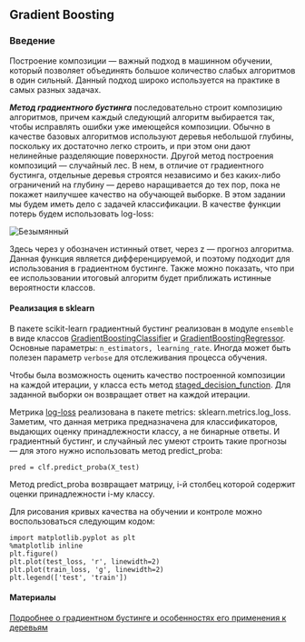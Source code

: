 Gradient Boosting
---

### Введение

Построение композиции — важный подход в машинном обучении, который позволяет объединять большое количество слабых алгоритмов в один сильный. Данный подход широко используется на практике в самых разных задачах.

***Метод градиентного бустинга*** последовательно строит композицию алгоритмов, причем каждый следующий алгоритм выбирается так, чтобы исправлять ошибки уже имеющейся композиции. Обычно в качестве базовых алгоритмов используют деревья небольшой глубины, поскольку их достаточно легко строить, и при этом они дают нелинейные разделяющие поверхности.
Другой метод построения композиций — случайный лес. В нем, в отличие от градиентного бустинга, отдельные деревья строятся независимо и без каких-либо ограничений на глубину — дерево наращивается до тех пор, пока не покажет наилучшее качество на обучающей выборке.
В этом задании мы будем иметь дело с задачей классификации. В качестве функции потерь будем использовать log-loss:

![Безымянный](https://user-images.githubusercontent.com/29499863/77454071-f4ce6600-6def-11ea-9bbb-c80dc863565e.png)

Здесь через y обозначен истинный ответ, через z — прогноз алгоритма. Данная функция является дифференцируемой, и поэтому подходит для использования в градиентном бустинге. Также можно показать, что при ее использовании итоговый алгоритм будет приближать истинные вероятности классов.

#### Реализация в sklearn

В пакете scikit-learn градиентный 
бустинг реализован в модуле ```ensemble```
в виде классов [GradientBoostingClassifier](https://scikit-learn.org/stable/modules/generated/sklearn.ensemble.GradientBoostingClassifier.html)
 и [GradientBoostingRegressor](https://scikit-learn.org/stable/modules/generated/sklearn.ensemble.GradientBoostingRegressor.html). 
Основные параметры: ```n_estimators, learning_rate```. 
Иногда может быть полезен параметр ```verbose``` для отслеживания процесса обучения.

Чтобы была возможность оценить качество построенной композиции на каждой итерации, у класса есть метод [staged_decision_function](https://scikit-learn.org/stable/modules/generated/sklearn.ensemble.GradientBoostingClassifier.html#sklearn.ensemble.GradientBoostingClassifier.staged_decision_function).
Для заданной выборки он возвращает ответ на каждой итерации.

Метрика [log-loss](https://scikit-learn.org/stable/modules/generated/sklearn.metrics.log_loss.html)
реализована в пакете metrics: sklearn.metrics.log_loss. Заметим, что данная метрика 
предназначена для классификаторов, 
выдающих оценку принадлежности классу, а не бинарные ответы. 
И градиентный бустинг, и случайный лес умеют строить такие прогнозы — 
для этого нужно использовать метод predict_proba:

```pred = clf.predict_proba(X_test)```

Метод predict_proba возвращает матрицу, i-й столбец которой содержит оценки принадлежности i-му классу. 

Для рисования кривых качества на обучении и контроле можно воспользоваться следующим кодом:

```
import matplotlib.pyplot as plt
%matplotlib inline
plt.figure()
plt.plot(test_loss, 'r', linewidth=2)
plt.plot(train_loss, 'g', linewidth=2)
plt.legend(['test', 'train'])
```

#### Материалы

[Подробнее о градиентном бустинге и особенностях его применения к деревьям](https://github.com/esokolov/ml-course-hse/blob/master/2016-fall/lecture-notes/lecture09-ensembles.pdf)